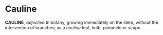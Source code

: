 # Cauline

**CAULINE**, _adjective_ In botany, growing immediately on the stem, without the intervention of branches; as a _cauline_ leaf, bulb, peduncle or scape.
